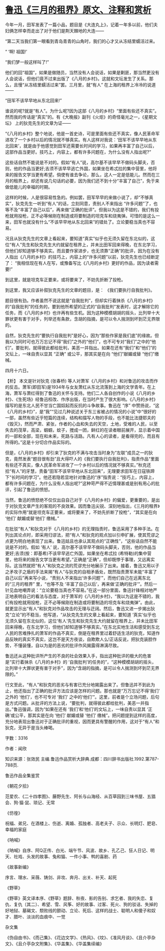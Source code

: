 # [鲁迅《三月的租界》原文、注释和赏析](https://www.vrrw.net/wx/9798.html)

今年一月，田军发表了一篇小品，题目是《大连丸上》，记着一年多以前，他们夫妇俩怎样幸而走出了对于他们是荆天棘地的大连——

“第二天当我们第一眼看到青岛青青的山角时，我们的心才又从冻结里蠕活过来。

“ ‘啊! 祖国!’

“我们梦一般这样叫了!”

他们的回“祖国”，如果是做随员，当然没有人会说话，如果是剿匪，那当然更没有人会说话，但他们竟不过来出版了《八月的乡村》。这就和文坛发生了关系。那么，且慢“从冻结里蠕活过来”罢。三月里，就“有人” 在上海的租界上冷冷的说道——

“田军不该早早地从东北回来!”

谁说的呢?就是“有人”。为什么呢?因为这部《八月的乡村》“里面有些还不真实”。然而我的传话是“真实”的。有《大晚报》副刊《火炬》的奇怪毫光之一，《星期文坛》 上的狄克先生的文章为证——

“《八月的乡村》整个地说，他是一首史诗，可是里面有些还不真实，像人民革命军进攻了一个乡村以后的情况就不够真实。有人这样对我说：‘田军不该早早地从东北回来’，就是由于他感觉到田军还需要长时间的学习，如果再丰富了自己以后，这部作品当更好。技巧上，内容上，都有许多问题在，为什么没有人指出呢?”

这些话自然不能说是不对的。假如“有人”说，高尔基不该早早不做码头脚夫，否则，他的作品当更好;吉须不该早早逃亡外国，如果坐在希忒拉的集中营里，他将来的报告文学当更有希望。倘使有谁去争论，那么，这人一定是低能儿。然而在三月的租界上，却还有说几句话的必要，因为我们还不到十分“丰富了自己”，免于来做低能儿的幸福的时期。

这样的时候，人是很容易性急的。例如罢，田军早早的来做小说了，却“不够真实”，狄克先生一听到“有人”的话，立刻同意，责别人不来指出 “许多问题”了，也等不及“丰富了自己以后”，再来做“正确的批评”。但我以为这是不错的，我们有投枪就用投枪，正不必等候刚在制造或将要制造的坦克车和烧夷弹。可惜的是这么一来，田军也就没有什么“不该早早地从东北回来”的错处了。立论要稳当真也不容易。

况且从狄克先生的文章上看起来，要知道“真实”似乎也无须久留在东北似的，这位“有人”先生和狄克先生大约就留在租界上，并未比田军回来得晚，在东北学习，但他们却知道够不够真实。而且要作家进步，也无须靠“正确”的批评，因为在没有人指出《八月的乡村》的技巧上，内容上的“许多问题”以前，狄克先生也已经断定了： “我相信现在有人在写，或豫备写比《八月的乡村》更好的作品，因为读者需要!”

到这里，就是坦克车正要来，或将要来了，不妨先折断了投枪。

到这里，我又应该补叙狄克先生的文章的题目，是： 《我们要执行自我批判》。

题目很有劲。作者虽然不说这就是“自我批判”，但却实行着抹杀《八月的乡村》的“自我批判”的任务的，要到他所希望的正式的“自我批判”发表时，这才解除它的任务，而《八月的乡村》也许再有些生机。因为这种模模胡胡的摇头，比列举十大罪状更有害于对手，列举还有条款，含胡的指摘，是可以令人揣测到坏到茫无界限的。

自然，狄克先生的“要执行自我批判”是好心，因为“那些作家是我们底”的缘故。但我以为同时可也万万忘记不得“我们”之外的“他们”，也不可专对“我们”之中的“他们”。要批判，就得彼此都给批判，美恶一并指出。如果在还有“我们”和“他们”的文坛上，一味自责以显其 “正确” 或公平，那其实是在向 “他们”献媚或替 “他们”缴械。

四月十六日。



【析】 本文是针对狄克 (张春桥) 等人对萧军《八月的乡村》和对鲁迅的攻击而作的反击。萧军(即田军)是1934年与女友萧红从东北流落到上海的文学青年。在上海，萧军与萧红得到了鲁迅的关怀与支持。他们二人各自创作的小说《八月的乡村》、《生死场》经鲁迅校改、作序出版，在当时产生了很大影响。《八月的乡村》描写的是东北人民不甘当亡国奴起而反抗的斗争故事。鲁迅在 “序” 中赞扬说，“这 《八月的乡村》”，是“我”“见过几种说述关于东三省被占的情况的小说”中“很好的一部，虽然有些近乎短篇的连续，结构和描写人物的手段，也不能比法捷耶夫的《毁灭》，然而严肃、紧张，作者的心血和失去的天空，土地，受难的人民，以至失去的茂草，高梁，蝈蝈，蚊子，搅成一团，鲜红的在读者眼前展开，显示着中国的一部和全部，现在和未来，死路与活路。凡有人心的读者，是看得完的，而且有所得的。”这是十分切合作品实际的。

但是，《八月的乡村》却引来了狄克的不满与攻击当时身为“左联”成员之一的狄克，竟然发表“题目很有劲”且大得吓人的《我们要执行自我批判》，指责作品“里面有些还不真实，像人民革命军进攻了一个乡村以后的情况就不够真实。”秋克还拾“有人”的牙慧，责备“田军不该早早地从东北回来”，无理要求田军在日寇铁蹄下“长时间的学习”。他还若隐若显地针对鲁迅的“序”指责说：“技巧上，内容上，都有许多问题在，为什么没有人指出呢?”这种苛严得不近情理甚或是别有用心的批评，引起了鲁迅的愤怒。

当然，鲁迅的愤怒绝不仅仅出自自己对于《八月的乡村》的偏爱，更重要的，是出于对狄克文章产生的客观的不良效果。因而鲁迅尖锐、深刻地指出，《三月的租界》的实际作用“就是坦克车正要来，或将要来了，不妨先折断了投枪”，“其实是在向 ‘他们’ 献媚或替‘他们’ 缴械。”

在批驳“有人”和狄克对于《八月的乡村》的无理指责时，鲁迅采用了多种手法。在列出其论点时，即采用归谬法，把“有人”和狄克的观点加以引申扩展，使其荒谬之点更为明白地表现了出来。鲁迅姑且也承认其观点的“正确性”，“这些话自然不能说是不对的。假如 ‘有人’ 说，高尔基不该早早不做码头脚夫，否则，他的作品当更好;吉须(按：即基希)不该早早逃亡外国，如果坐在希忒拉 (希特勒)的集中营里，他将来的报告文学当更有希望。”正确是“正确”，但却既悖于事理，又远离实际。这当然就把“有人”和狄克之流的荒谬充分地展示了出来。接着，鲁迅又用以子之矛攻子之盾的手法来揭“有人”与狄克的自相矛盾处，既然指责萧军未能“丰富了自己以后”再来写小说，“责别人不来指出‘许多问题’”，而他们自己在远离东北的“三月的租界” 里，“也等不及 ‘丰富了自己以后’，再来做‘正确的批评’”。然后一针见血地嘲弄说：“立论要稳当真也不容易。”在这一部分里面，鲁迅针锋相对地严正地表明自己的看法与态度，对于萧军的《八月的乡村》，“我以为这是不错的，我们有投枪就用投枪，正不必等候刚在制造或将要制造的坦克车和烧夷弹”。由此，就更显示出“有人”和狄克对作品攻击的无理与迂阔。然后，鲁迅又进一步揭出狄克“立论”的不稳当，他写道，“从狄克先生的文章上看起来，要知道 ‘真实’似乎也无须久留在东北似的，这位‘有人’先生和狄克先生大约就留在租界上，并未比田军回来得晚，在东北学习，但他们却知道够不够真实。”在东北实地生活和感受到东北人民的苦难挣扎的萧军的作品不真实，倒是在租界里过着舒适生活的狄克，知道作品反映的真实不真实，这岂不是天方夜谈，自欺欺人么!正话反说，把狄克装腔作势，不懂装懂，自以为是的恶劣的批评作风揭露得淋漓尽致。

鲁迅还从这种批评所产生的不良的社会效果入手，指出这种批评的极大的危害是“实行着抹杀《八月的乡村》的 ‘自我批判’的任务的”，“这种模模胡胡的摇头，比列举十大罪状更有害于对手”，因为“含胡的指摘，是可以令人揣测到坏到茫无界限的。”

行文至此，“有人”和狄克的恶劣与有害已充分地揭露出来了。但鲁迅并不到此为止，他还指出了正确的批评方法应该是怎样的问题。那也就是“万万忘记不得‘我们’ 之外的 ‘他们’，也不可专对 ‘我们’ 之中的‘他们’”。这里，前者是个立场问题，后句是方式问题。从批评的方法上说，“要批判，就得彼此都给批判，美恶一并指出。”鲁迅强调，因为“如果在还有 ‘我们’和‘他们’的文坛上，一味自责以显其 ‘正确’或公平，那其实是在向 ‘他们’ 献媚或替 ‘他们’ 缴械”。把问题提到这样的高度，充分地表现出鲁迅对于正确批评的重视，因而更具有警醒的作用，这对于“有人”和狄克，无异于是当头棒喝。

字数：3316

作者：闻欣

知识来源：张效民 主编.鲁迅作品赏析大辞典.成都：四川辞书出版社.1992.第787-788页.

鲁迅作品全集鉴赏

《朝花夕拾》

范爱农、《二十四孝图》、藤野先生、阿长与山海经、从百草园到三味书屋、五猖会、狗·猫·鼠、琐记、无常

《仿徨》

祝福、弟兄、在酒楼上、伤逝、离婚、孤独者、高老夫子、示众、长明灯、肥皂、幸福的家庭

《呐喊》

《呐喊》自序、阿Q正传、白光、端午节、风波、故乡、孔乙己、狂人日记、明天、社戏、头发的故事、兔和猫、一件小事、鸭的喜剧、药

《故事新编》

序言、理水、采薇、铸剑、非攻、奔月、出关、补天、起死

《野草》

《野草》英文译本序、《野草》题辞、秋夜、影的告别、求乞者、我的失恋、复仇、复仇〔其二〕、希望、雪、风筝、好的故事、过客、死火、狗的驳诘、失掉的好地狱、墓碣文、颓败线的颤动、立论、死后、这样的战士、聪明人和傻子和奴才、腊叶、淡淡的血痕中、一觉

杂文集

《伪自由书》、《而己集》、《花边文学》、《热风》、《坟》、《准风月谈》、《且介亭杂文》、《且介亭杂文附集》、《华盖集》、《华盖集续编》


